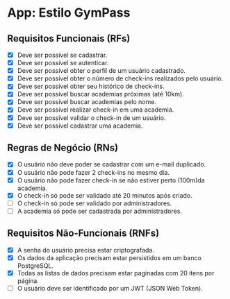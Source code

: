 # App: Estilo GymPass

## Requisitos Funcionais (RFs)

- [x] Deve ser possível se cadastrar.
- [x] Deve ser possível se autenticar.
- [x] Deve ser possível obter o perfil de um usuário cadastrado.
- [x] Deve ser possível obter o número de check-ins realizados pelo usuário.
- [x] Deve ser possível obter seu histórico de check-ins.
- [x] Deve ser possível buscar academias próximas (até 10km).
- [x] Deve ser possível buscar academias pelo nome.
- [x] Deve ser possível realizar check-in em uma academia.
- [x] Deve ser possível validar o check-in de um usuário.
- [x] Deve ser possível cadastrar uma academia.

## Regras de Negócio (RNs)

- [x] O usuário não deve poder se cadastrar com um e-mail duplicado.
- [x] O usuário não pode fazer 2 check-ins no mesmo dia.
- [x] O usuário não pode fazer check-in se não estiver perto (100m)da academia.
- [x] O check-in só pode ser validado até 20 minutos após criado.
- [ ] O check-in só pode ser validado por administradores.
- [ ] A academia só pode ser cadastrada por administradores.

## Requisitos Não-Funcionais (RNFs)

- [x] A senha do usuário precisa estar criptografada.
- [x] Os dados da aplicação precisam estar persistidos em um banco PostgreSQL.
- [x] Todas as listas de dados precisam estar paginadas com 20 itens por página.
- [ ] O usuário deve ser identificado por um JWT (JSON Web Token).
